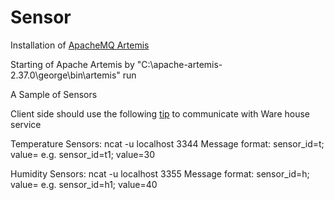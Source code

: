 # Sensor

Installation of <a href="https://activemq.apache.org/components/artemis/download/ApacheMQ"> ApacheMQ Artemis </a>

Starting of Apache Artemis by 
"C:\apache-artemis-2.37.0\george\bin\artemis" run

A Sample of Sensors

Client side should use the following <a href="https://help.ubidots.com/en/articles/937233-sending-tcp-udp-packets-using-netcat#test-your-netcat-understanding-as-a-client-server"> tip</a> to communicate with Ware house service

Temperature Sensors: ncat -u localhost 3344
Message format: sensor_id=t<int value>; value=<int value> e.g. sensor_id=t1; value=30

Humidity Sensors: ncat -u localhost 3355
Message format: sensor_id=h<int value>; value=<int value> e.g. sensor_id=h1; value=40




